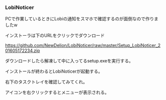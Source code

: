 ### LobiNoticer

PCで作業しているときにLobiの通知をスマホで確認するのが面倒なので作りましたw

インストーラは下のURLをクリックでダウンロード

https://github.com/NewDelion/LobiNoticer/raw/master/Setup_LobiNoticer_201605172234.zip

ダウンロードしたら解凍して中に入ってるsetup.exeを実行する。

インストールが終わるとLobiNoticerが起動する。

右下のタスクトレイを確認してみてくれ。

アイコンを右クリックするとメニューが表示される。
